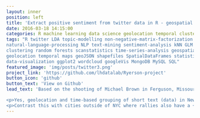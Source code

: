 ```yaml
---
layout: inner
position: left
title: 'Extract positive sentiment from twitter data in R - geospatial and temporal clustering'
date: 2016-03-18 14:15:00
categories: R machine learning data science geolocation temporal clustering twitter
tags: "R twitter LDA topic-modelling non-negative-matrix-factorization NMF 
natural-language-processing NLP text-mining sentiment-analysis kNN GLM
clustering random forests scanstatistics time-series-analysis geospatial
geolocation temporal maps geoJSON shapefiles SpatialDataFrames statistics 
data-visualization ggplot2 wordcloud googleVis MongoDB MySQL SQL"
featured_image: 'img/posts/twitter3.png'
project_link: 'https://github.com/lhdatalab/Ryerson-project'
button_icon: 'github'
button_text: 'View on Github'
lead_text: 'Based on the shooting of Michael Brown in Ferguson, Missouri in 2014; can clustering extract "unusual" local knowledge (positive sentiment) from global social injustice text (overwhelming negative sentiment)?<br>

<p>Yes, geolocation and time-based grouping of short text (data) in New York City gives e.g. overall sentiment = +0.15 for organising protests and rallies, but -0.1 for political reaction to the incident.</p><br>
<p>Contrast this with cities outside of NYC where rallies also have a +0.15 sentiment, but legal/political reaction = +0.1 and injustice theme = -0.05. For recommendations read https://github.com/lhdatalab/Ryerson-project/CKME136_Project_PPT_Final.pdf</p>'
---
```

